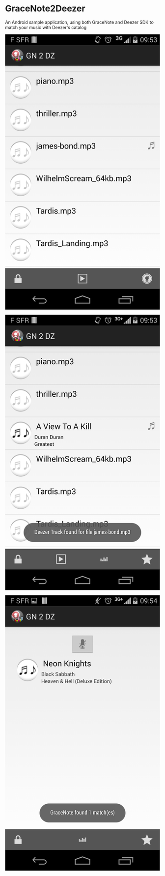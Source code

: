 GraceNote2Deezer
================

An Android sample application, using both GraceNote and Deezer SDK to match your music with Deezer's catalog


![Files 1](https://github.com/deezer/GraceNote2Deezer/raw/master/images/Files_1.png)

![Files 2](https://github.com/deezer/GraceNote2Deezer/raw/master/images/Files_2.png)

![Micro](https://github.com/deezer/GraceNote2Deezer/raw/master/images/Micro.png)